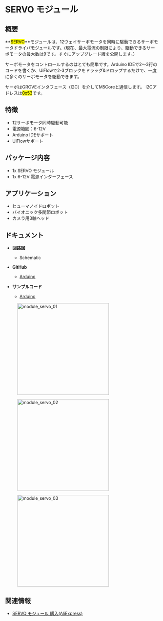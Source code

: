 # SERVO モジュール



## 概要

**<mark>SERVO</mark>**モジュールは、12ウェイサーボモータを同時に駆動できるサーボモータドライバモジュールです。(現在、最大電流の制限により、駆動できるサーボモータの最大数は9です。すぐにアップグレード版を公開します。）

サーボモータをコントロールするのはとても簡単です。Arduino IDEで2〜3行のコードを書くか、UiFlowで2-3ブロックをドラッグ&ドロップするだけで、一度に多くのサーボモータを駆動できます。

サーボはGROVEインタフェース（I2C）を介してM5Coreと通信します。 I2Cアドレスは<mark>0x53</mark>です。

## 特徴

- 12サーボモータ同時駆動可能
- 電源範囲：6-12V
- Arduino IDEサポート
- UiFlowサポート

## パッケージ内容

- 1x SERVO モジュール
- 1x 6-12V 電源インターフェース

## アプリケーション

- ヒューマノイドロボット
- バイオニック多関節ロボット
- カメラ用3軸ヘッド

## ドキュメント

- **回路図**
  - Schematic

- **GitHub**
  - [Arduino](https://github.com/m5stack/M5Stack)

- **サンプルコード**
  - [Arduino](https://github.com/m5stack/M5Stack/tree/master/examples/Modules/Servo)

<figure>
  <img src="assets/img/product_pics/modules/module_servo_01.png" alt="module_servo_01" width="300px" height="300px">
</figure>
<figure>
  <img src="assets/img/product_pics/modules/module_servo_02.png" alt="module_servo_02" width="300px" height="300px">
</figure>
<figure>
  <img src="assets/img/product_pics/modules/module_servo_03.png" alt="module_servo_03" width="300px" height="300px">
</figure>

## 関連情報

- [SERVO モジュール 購入(AliExpress)](https://www.aliexpress.com/store/product/M5Stack-12-MEGA328-6-24/3226069_32951356502.html)